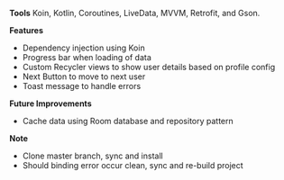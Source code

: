 **Tools** 
Koin, Kotlin, Coroutines, LiveData, MVVM, Retrofit, and Gson.

**Features**
- Dependency injection using Koin
- Progress bar when loading of data
- Custom Recycler views to show user details based on profile config
- Next Button to move to next user
- Toast message to handle errors

**Future Improvements**
- Cache data using Room database and repository pattern

**Note**
- Clone master branch, sync and install 
- Should binding error occur clean, sync and re-build project
